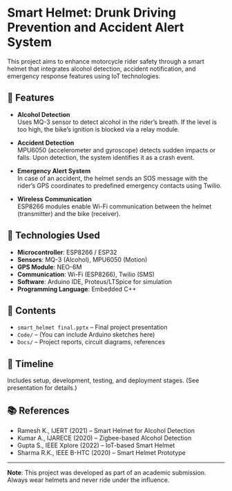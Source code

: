 # Smart Helmet: Drunk Driving Prevention and Accident Alert System

This project aims to enhance motorcycle rider safety through a smart helmet that integrates alcohol detection, accident notification, and emergency response features using IoT technologies.

## 🚀 Features

- **Alcohol Detection**  
  Uses MQ-3 sensor to detect alcohol in the rider’s breath. If the level is too high, the bike’s ignition is blocked via a relay module.

- **Accident Detection**  
  MPU6050 (accelerometer and gyroscope) detects sudden impacts or falls. Upon detection, the system identifies it as a crash event.

- **Emergency Alert System**  
  In case of an accident, the helmet sends an SOS message with the rider’s GPS coordinates to predefined emergency contacts using Twilio.

- **Wireless Communication**  
  ESP8266 modules enable Wi-Fi communication between the helmet (transmitter) and the bike (receiver).

## 🧠 Technologies Used

- **Microcontroller**: ESP8266 / ESP32  
- **Sensors**: MQ-3 (Alcohol), MPU6050 (Motion)  
- **GPS Module**: NEO-6M  
- **Communication**: Wi-Fi (ESP8266), Twilio (SMS)  
- **Software**: Arduino IDE, Proteus/LTSpice for simulation  
- **Programming Language**: Embedded C++  

## 📁 Contents

- `smart_helmet final.pptx` – Final project presentation
- `Code/` – (You can include Arduino sketches here)
- `Docs/` – Project reports, circuit diagrams, references

## 📅 Timeline

Includes setup, development, testing, and deployment stages. (See presentation for details.)

## 📚 References

- Ramesh K., IJERT (2021) – Smart Helmet for Alcohol Detection  
- Kumar A., IJARECE (2020) – Zigbee-based Alcohol Detection  
- Gupta S., IEEE Xplore (2022) – IoT-based Smart Helmet  
- Sharma R.K., IEEE B-HTC (2020) – Smart Helmet Prototype

---

**Note**: This project was developed as part of an academic submission. Always wear helmets and never ride under the influence.
